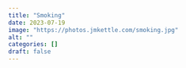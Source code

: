 ```yaml
---
title: "Smoking"
date: 2023-07-19
image: "https://photos.jmkettle.com/smoking.jpg"
alt: ""
categories: []
draft: false
---
```

